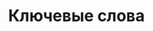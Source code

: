 ---
layout: keywords
title: Ключевые слова
meta_title: Ключевые слова
meta_description: "Записи, разбитые по ключевым словам."
---